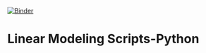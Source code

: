 [![Binder](https://mybinder.org/badge_logo.svg)](https://mybinder.org/v2/gh/madycrucs713/pylm/main)
# Linear Modeling Scripts-Python
